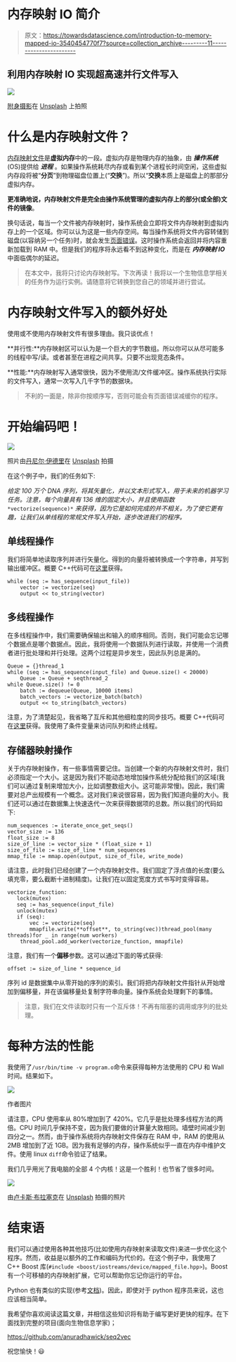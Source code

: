 # 内存映射 IO 简介

> 原文：<https://towardsdatascience.com/introduction-to-memory-mapped-io-3540454770f7?source=collection_archive---------11----------------------->

## 利用内存映射 IO 实现超高速并行文件写入

![](img/e679db099bc8756ac95e0a6e09269885.png)

[附身摄影](https://unsplash.com/@possessedphotography?utm_source=unsplash&utm_medium=referral&utm_content=creditCopyText)在 [Unsplash](https://unsplash.com/s/photos/ram?utm_source=unsplash&utm_medium=referral&utm_content=creditCopyText) 上拍照

# 什么是内存映射文件？

[内存映射文件](https://en.wikipedia.org/wiki/Memory-mapped_file)是**虚拟内存**中的一段。虚拟内存是物理内存的抽象，由 ***操作系统*** (OS)提供给 ***进程*** 。如果操作系统耗尽内存或看到某个进程长时间空闲，这些虚拟内存段将被“**分页**”到物理磁盘位置上(“**交换**”)。所以“**交换**本质上是磁盘上的那部分虚拟内存。

**更准确地说，内存映射文件是完全由操作系统管理的虚拟内存上的部分(或全部)文件的镜像**。

换句话说，每当一个文件被内存映射时，操作系统会立即将文件内存映射到虚拟内存上的一个区域。你可以认为这是一些内存空间。每当操作系统将文件内容转储到磁盘(以容纳另一个任务)时，就会发生[页面错误](https://en.wikipedia.org/wiki/Page_fault)。这时操作系统会返回并将内容重新加载到 RAM 中。但是我们的程序将永远看不到这种变化，而是在 ***内存映射 IO*** 中面临偶尔的延迟。

> 在本文中，我将只讨论内存映射写。下次再读！我将以一个生物信息学相关的任务作为运行实例。请随意将它转换到您自己的领域并进行尝试。

# 内存映射文件写入的额外好处

使用或不使用内存映射文件有很多理由。我只谈优点！

**并行性:**内存映射区可以认为是一个巨大的字节数组。所以你可以从尽可能多的线程中写/读。或者甚至在进程之间共享。只要不出现竞态条件。

**性能:**内存映射写入通常很快，因为不使用流/文件缓冲区。操作系统执行实际的文件写入，通常一次写入几千字节的数据块。

> 不利的一面是，除非你按顺序写，否则可能会有页面错误减缓你的程序。

# 开始编码吧！

![](img/22db01d78781dd7d507dabac5c4eb7ff.png)

照片由[丹尼尔·伊德里](https://unsplash.com/@ricaros?utm_source=unsplash&utm_medium=referral&utm_content=creditCopyText)在 [Unsplash](https://unsplash.com/s/photos/programming?utm_source=unsplash&utm_medium=referral&utm_content=creditCopyText) 拍摄

在这个例子中，我们的任务如下:

*给定 100 万个 DNA 序列，将其矢量化，并以文本形式写入，用于未来的机器学习任务。注意，每个向量具有 136 维的固定大小，并且使用函数* `*vectorize(sequence)*` *来获得，因为它是如何完成的并不相关。为了使它更有趣，让我们从单线程的常规文件写入开始，逐步改进我们的程序。*

## 单线程操作

我们将简单地读取序列并进行矢量化。得到的向量将被转换成一个字符串，并写到输出缓冲区。概要 C++代码可在[这里](https://gist.github.com/anuradhawick/b80513dfb7f555f68d73698151acfe4e)获得。

```
while (seq := has_sequence(input_file))
    vector := vectorize(seq)
    output << to_string(vector)
```

## 多线程操作

在多线程操作中，我们需要确保输出和输入的顺序相同。否则，我们可能会忘记哪个数据点是哪个数据点。因此，我将使用一个数据队列进行读取，并使用一个消费者进行批处理和并行处理。这两个过程是异步发生，因此队列总是满的。

```
Queue = {}thread_1
while (seq := has_sequence(input_file) and Queue.size() < 20000)
    Queue := Queue + seqthread_2
while Queue.size() != 0
    batch := dequeue(Queue, 10000 items)
    batch_vectors := vectorize_batch(batch)
    output << to_string(batch_vectors)
```

注意，为了清楚起见，我省略了互斥和其他细粒度的同步技巧。概要 C++代码可在[这里](https://gist.github.com/anuradhawick/222c1024972d9a10ea32deeb09847a91)获得。我使用了条件变量来访问队列和终止线程。

## 存储器映射操作

关于内存映射操作，有一些事情需要记住。当创建一个新的内存映射文件时，我们必须指定一个大小。这是因为我们不能动态地增加操作系统分配给我们的区域(我们可以通过复制来增加大小，比如调整数组大小。这可能非常慢)。因此，我们需要对总产出规模有一个概念。这对我们来说很容易，因为我们知道向量的大小。我们还可以通过在数据集上快速迭代一次来获得数据项的总数。所以我们的代码如下:

```
num_sequences := iterate_once_get_seqs()
vector_size := 136
float_size := 8 
size_of_line := vector_size * (float_size + 1)
size_of_file := size_of_line * num_sequences
mmap_file := mmap.open(output, size_of_file, write_mode)
```

请注意，此时我们已经创建了一个内存映射文件。我们固定了浮点值的长度(要么填充零，要么截断十进制精度)。让我们在以固定宽度方式书写时变得容易。

```
vectorize_function:
   lock(mutex)
   seq := has_sequence(input_file)
   unlock(mutex)
   if (seq):
       vec := vectorize(seq)
       mmapfile.write(**offset**, to_string(vec))thread_pool(many threads)for _ in range(num workers)
    thread_pool.add_worker(vectorize_function, mmapfile)
```

注意，我们有一个**偏移**参数。这可以通过下面的等式获得:

```
offset := size_of_line * sequence_id
```

序列 id 是数据集中从零开始的序列的索引。我们将把内存映射文件指针从开始增加到偏移量，并在该偏移量处复制字符串向量。操作系统会处理剩下的事情。

> 注意，我们在文件读取时只有一个互斥体！不再有阻塞的调用或序列的批处理。

# 每种方法的性能

我使用了`/usr/bin/time -v program.o`命令来获得每种方法使用的 CPU 和 Wall 时间。结果如下。

![](img/c9ee929847ab2fc52e07a84e7ec46dd2.png)

作者图片

请注意，CPU 使用率从 80%增加到了 420%。它几乎是批处理多线程方法的两倍。CPU 时间几乎保持不变，因为我们要做的计算量大致相同。墙壁时间减少到四分之一。然而，由于操作系统将内存映射文件保存在 RAM 中，RAM 的使用从 2MB 增加到了近 1GB。因为我有足够的内存，操作系统似乎一直在内存中维护文件。使用 linux `diff`命令验证了结果。

我们几乎用光了我电脑的全部 4 个内核！这是一个胜利！也节省了很多时间。

![](img/728b7411cfe0c6f22b3789d95b2989c2.png)

由[卢卡斯·布拉塞克](https://unsplash.com/@goumbik?utm_source=unsplash&utm_medium=referral&utm_content=creditCopyText)在 [Unsplash](https://unsplash.com/s/photos/time?utm_source=unsplash&utm_medium=referral&utm_content=creditCopyText) 拍摄的照片

# 结束语

我们可以通过使用各种其他技巧(比如使用内存映射来读取文件)来进一步优化这个程序。然而，收益是以额外的工作和编码为代价的。在这个例子中，我使用了 C++ Boost 库(`#include <boost/iostreams/device/mapped_file.hpp>`)。Boost 有一个可移植的内存映射扩展，它可以帮助你忘记你运行的平台。

Python 也有类似的实现(参考[文档](https://docs.python.org/3/library/mmap.html))。因此，即使对于 python 程序员来说，这也应该相当简单。

我希望你喜欢阅读这篇文章，并相信这些知识将有助于编写更好更快的程序。在下面找到完整的项目(面向生物信息学家)；

<https://github.com/anuradhawick/seq2vec>  

祝您愉快！😃